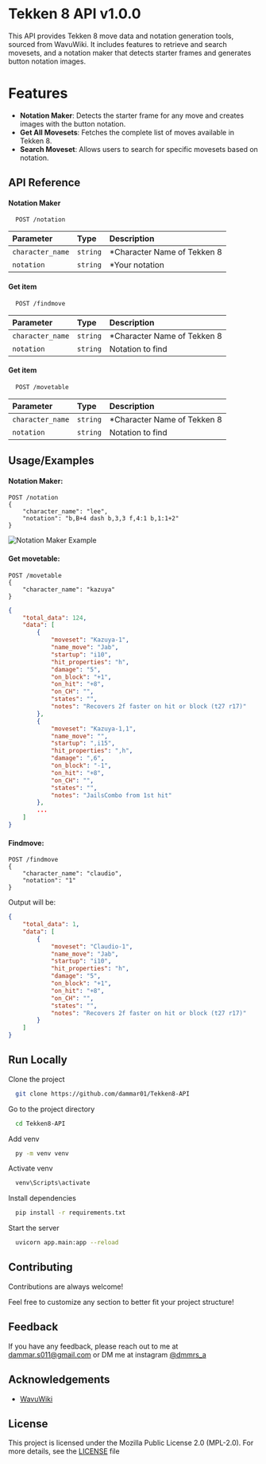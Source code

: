# Tekken 8 API v1.0.0

This API provides Tekken 8 move data and notation generation tools, sourced from WavuWiki. It includes features to retrieve and search movesets, and a notation maker that detects starter frames and generates button notation images.

# Features
- **Notation Maker**: Detects the starter frame for any move and creates images with the button notation.
- **Get All Movesets**: Fetches the complete list of moves available in Tekken 8.
- **Search Moveset**: Allows users to search for specific movesets based on notation.

## API Reference

#### Notation Maker

```http
  POST /notation
```

| Parameter | Type     | Description                |
| :-------- | :------- | :------------------------- |
| `character_name` | `string` | *Character Name of Tekken 8 |
| `notation` | `string` | *Your notation |

#### Get item

```http
  POST /findmove
```

| Parameter | Type     | Description                       |
| :-------- | :------- | :-------------------------------- |
| `character_name`      | `string` | *Character Name of Tekken 8 |
| `notation` | `string` | Notation to find |

#### Get item

```http
  POST /movetable
```

| Parameter | Type     | Description                       |
| :-------- | :------- | :-------------------------------- |
| `character_name`      | `string` | *Character Name of Tekken 8 |
| `notation` | `string` | Notation to find |

## Usage/Examples

#### Notation Maker:
```http
POST /notation
{
    "character_name": "lee",
    "notation": "b,B+4 dash b,3,3 f,4:1 b,1:1+2"
}
```
![Notation Maker Example](public/example/response.png)

#### Get movetable:
```http
POST /movetable
{
    "character_name": "kazuya"
}
```
```json
{
    "total_data": 124,
    "data": [
        {
            "moveset": "Kazuya-1",
            "name_move": "Jab",
            "startup": "i10",
            "hit_properties": "h",
            "damage": "5",
            "on_block": "+1",
            "on_hit": "+8",
            "on_CH": "",
            "states": "",
            "notes": "Recovers 2f faster on hit or block (t27 r17)"
        },
        {
            "moveset": "Kazuya-1,1",
            "name_move": "",
            "startup": ",i15",
            "hit_properties": ",h",
            "damage": ",6",
            "on_block": "-1",
            "on_hit": "+8",
            "on_CH": "",
            "states": "",
            "notes": "JailsCombo from 1st hit"
        },
        ...
    ]
}
```


#### Findmove:
```http
POST /findmove
{
    "character_name": "claudio",
    "notation": "1"
}
```
Output will be:
```json
{
    "total_data": 1,
    "data": [
        {
            "moveset": "Claudio-1",
            "name_move": "Jab",
            "startup": "i10",
            "hit_properties": "h",
            "damage": "5",
            "on_block": "+1",
            "on_hit": "+8",
            "on_CH": "",
            "states": "",
            "notes": "Recovers 2f faster on hit or block (t27 r17)"
        }
    ]
}
```

## Run Locally

Clone the project

```bash
  git clone https://github.com/dammar01/Tekken8-API
```

Go to the project directory

```bash
  cd Tekken8-API
```

Add venv

```bash
  py -m venv venv
```

Activate venv

```bash
  venv\Scripts\activate
```

Install dependencies

```bash
  pip install -r requirements.txt
```

Start the server

```bash
  uvicorn app.main:app --reload
```


## Contributing

Contributions are always welcome!

Feel free to customize any section to better fit your project structure!









## Feedback

If you have any feedback, please reach out to me at dammar.s011@gmail.com or DM me at instagram [@dmmrs_a](https://www.instagram.com/dmmrs_a/)


## Acknowledgements

 - [WavuWiki](https://wavu.wiki/t/Main_Page)

## License
This project is licensed under the Mozilla Public License 2.0 (MPL-2.0). For more details, see the [LICENSE](LICENSE) file

